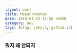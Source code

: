 ```yaml
---
layout: post
title: MakeFromAtom
date: 2019-01-23 12:58 +0000
category: Dev
tags: [blog, jekyll, github.io]
---
```


### 뭐지 왜 안되지
